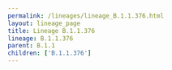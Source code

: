 ```yaml
---
permalink: /lineages/lineage_B.1.1.376.html
layout: lineage_page
title: Lineage B.1.1.376
lineage: B.1.1.376
parent: B.1.1
children: ['B.1.1.376']
---
```

